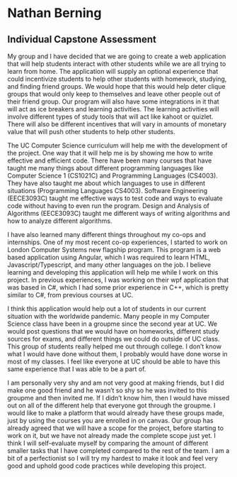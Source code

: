 # Nathan Berning
## Individual Capstone Assessment
My group and I have decided that we are going to create a web application that will help students interact with other students while we are all trying to learn from home. The application will supply an optional experience that could incentivize students to help other students with homework, studying, and finding friend groups. We would hope that this would help deter clique groups that would only keep to themselves and leave other people out of their friend group. Our program will also have some integrations in it that will act as ice breakers and learning activities. The learning activities will involve different types of study tools that will act like kahoot or quizlet. There will also be different incentives that will vary in amounts of monetary value that will push other students to help other students.

The UC Computer Science curriculum will help me with the development of the project. One way that it will help me is by showing me how to write effective and efficient code. There have been many courses that have taught me many things about different programming languages like Computer Science 1 (CS1021C) and Programming Languages (CS4003). They have also taught me about which languages to use in different situations (Programming Languages CS4003). Software Engineering (EECE3093C) taught me effective ways to test code and ways to evaluate code without having to even run the program. Design and Analysis of Algorithms (EECE3093C) taught me different ways of writing algorithms and how to analyze different algorithms.

I have also learned many different things throughout my co-ops and internships. One of my most recent co-op experiences, I started to work on London Computer Systems new flagship program. This program is a web based application using Angular, which I was required to learn HTML, Javascript/Typescript, and many other languages on the job. I believe learning and developing this application will help me while I work on this project. In previous experiences, I was working on their wpf application that was based in C#, which I had some prior experience in C++, which is pretty similar to C#, from previous courses at UC.

I think this application would help out a lot of students in our current situation with the worldwide pandemic. Many people in my Computer Science class have been in a groupme since the second year at UC. We would post questions that we would have on homeworks, different study sources for exams, and different things we could do outside of UC class. This group of students really helped me out through college. I don’t know what I would have done without them, I probably would have done worse in most of my classes. I feel like everyone at UC should be able to have this same experience that I was able to be a part of.

I am personally very shy and am not very good at making friends, but I did make one good friend and he wasn’t so shy so he was invited to this groupme and then invited me. If I didn’t know him, then I would have missed out on all of the different help that everyone got through the groupme. I would like to make a platform that would already have these groups made, just by using the courses you are enrolled in on canvas. Our group has already agreed that we will have a scope for the project, before starting to work on it, but we have not already made the complete scope just yet. I think I will self-evaluate myself by comparing the amount of different smaller tasks that I have completed compared to the rest of the team. I am a bit of a perfectionist so I will try my hardest to make it look and feel very good and uphold good code practices while developing this project.
	
